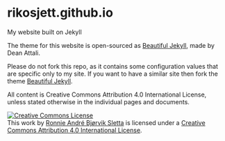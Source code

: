 # rikosjett.github.io
My website built on Jekyll

The theme for this website is open-sourced as [Beautiful Jekyll](http://deanattali.com/beautiful-jekyll/), made by Dean Attali.

Please do not fork this repo, as it contains some configuration values that are specific only to my site. If you want to have a similar site then fork the theme [Beautiful Jekyll](https://github.com/daattali/beautiful-jekyll).

All content is Creative Commons Attribution 4.0 International License, unless stated otherwise in the individual pages and documents.

<a rel="license" href="http://creativecommons.org/licenses/by/4.0/"><img alt="Creative Commons License" style="border-width:0" src="https://i.creativecommons.org/l/by/4.0/88x31.png" /></a><br />This work by <a xmlns:cc="http://creativecommons.org/ns#" href="http://rikosjett.no" property="cc:attributionName" rel="cc:attributionURL">Ronnie André Bjørvik Sletta</a> is licensed under a <a rel="license" href="http://creativecommons.org/licenses/by/4.0/">Creative Commons Attribution 4.0 International License</a>.